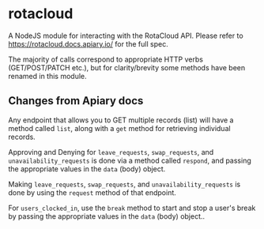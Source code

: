 # rotacloud
A NodeJS module for interacting with the RotaCloud API.  Please refer to https://rotacloud.docs.apiary.io/ for the full spec.

The majority of calls correspond to appropriate HTTP verbs (GET/POST/PATCH etc.), but for clarity/brevity some methods have been renamed in this module.

## Changes from Apiary docs
Any endpoint that allows you to GET multiple records (list) will have a method called `list`, along with a `get` method for retrieving individual records.

Approving and Denying for `leave_requests`, `swap_requests`, and `unavailability_requests` is done via a method called `respond`, and passing the appropriate values in the `data` (body) object.

Making `leave_requests`, `swap_requests`, and `unavailability_requests` is done by using the `request` method of that endpoint.

For `users_clocked_in`, use the `break` method to start and stop a user's break by passing the appropriate values in the `data` (body) object..